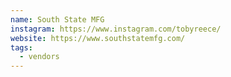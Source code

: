 ```yaml
---
name: South State MFG
instagram: https://www.instagram.com/tobyreece/
website: https://www.southstatemfg.com/
tags:
  - vendors
---
```

